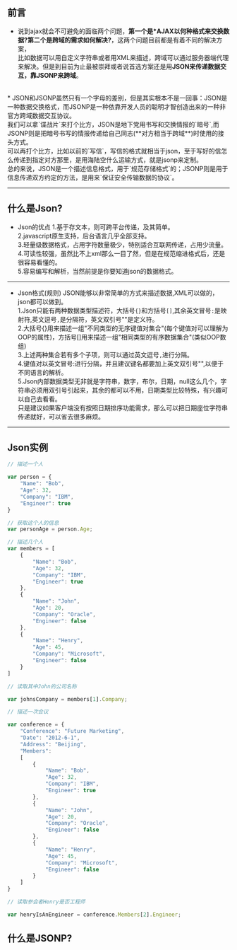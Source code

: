 ## 前言<br>
* 说到ajax就会不可避免的面临两个问题，**第一个是*AJAX以何种格式来交换数据?第二个是跨域的需求如何解决?**，这两个问题目前都是有着不同的解决方案，<br>
比如数据可以用自定义字符串或者用XML来描述，跨域可以通过服务器端代理来解决。但是到目前为止最被崇拜或者说首选方案还是用**JSON来传递数据交互，靠JSONP来跨域**。
<br>
* JSON和JSONP虽然只有一个字母的差别，但是其实根本不是一回事：JSON是一种数据交换格式，而JSONP是一种依靠开发人员的聪明才智创造出来的一种非官方跨域数据交互协议。<br>
我们可以拿`谍战片`来打个比方，JSON是地下党用书写和交换情报的`暗号`,而JSONP则是把暗号书写的情报传递给自己同志(**对方相当于跨域**)时使用的接头方式。<br>
可以再打个比方，比如以前的`写信`，写信的格式就相当于json，至于写好的信怎么传递到指定对方那里，是用海陆空什么运输方式，就是jsonp来定制。<br>
总的来说，JSON是一个描述信息格式，用于`规范存储格式`的；JSONP则是用于信息传递双方约定的方法，是用来`保证安全传输数据的协议`。

---
## 什么是Json?
* Json的优点
1.基于存文本，则可跨平台传递，及其简单。<br>
2.javascript原生支持，后台语言几乎全部支持。<br>
3.轻量级数据格式，占用字符数量极少，特别适合互联网传递，占用少流量。<br>
4.可读性较强，虽然比不上xml那么一目了然，但是在规范缩进格式后，还是很容易看懂的。<br>
5.容易编写和解析，当然前提是你要知道json的数据格式。

---
* Json格式(规则)
JSON能够以非常简单的方式来描述数据,XML可以做的，json都可以做到。<br>
1.Json只能有两种数据类型描述符，大括号`{}`和方括号`[]`,其余英文冒号`:`是映射符,英文逗号`,`是分隔符，英文双引号""是定义符。<br>
2.大括号{}用来描述一组"不同类型的无序键值对集合"(每个键值对可以理解为OOP的属性)，方括号[]用来描述一组"相同类型的有序数据集合"(类似OOP数组)<br>
3.上述两种集合若有多个子项，则可以通过英文逗号`,`进行分隔。<br>
4.键值对以英文冒号:进行分隔，并且建议键名都要加上英文双引号"",以便于不同语言的解析。<br>
5.Json内部数据类型无非就是字符串，数字，布尔，日期，null这么几个，字符串必须用双引号引起来，其余的都可以不用，日期类型比较特殊，有兴趣可以自己去看看。<br>
只是建议如果客户端没有按照日期排序功能需求，那么可以把日期座位字符串传递就好，可以省去很多麻烦。<br>

---
## Json实例
```javascript
// 描述一个人

var person = {
    "Name": "Bob",
    "Age": 32,
    "Company": "IBM",
    "Engineer": true
}

// 获取这个人的信息
var personAge = person.Age;

// 描述几个人
var members = [
    {
        "Name": "Bob",
        "Age": 32,
        "Company": "IBM",
        "Engineer": true
    },
    {
        "Name": "John",
        "Age": 20,
        "Company": "Oracle",
        "Engineer": false
    },
    {
        "Name": "Henry",
        "Age": 45,
        "Company": "Microsoft",
        "Engineer": false
    }
]

// 读取其中John的公司名称

var johnsCompany = members[1].Company;

// 描述一次会议

var conference = {
    "Conference": "Future Marketing",
    "Date": "2012-6-1",
    "Address": "Beijing",
    "Members": 
    [
        {
            "Name": "Bob",
            "Age": 32,
            "Company": "IBM",
            "Engineer": true
        },
        {
            "Name": "John",
            "Age": 20,
            "Company": "Oracle",
            "Engineer": false
        },
        {
            "Name": "Henry",
            "Age": 45,
            "Company": "Microsoft",
            "Engineer": false
        }
    ]
}

// 读取参会者Henry是否工程师

var henryIsAnEngineer = conference.Members[2].Engineer;
```
## 什么是JSONP?
